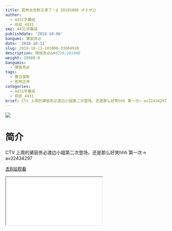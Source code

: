 ```yaml
---
title: 若林女友粉又来了！@ 20181006 オドぜひ
author:
  - 4431字幕组
  - 叔叔_4431
zmz: 4431字幕组
publishdate: '2018-10-06'
bangumi: 黛丽务必
date: '2018-10-11'
slug: 2018-10-11-181006-33604920
description: 黛丽务必&#8226;181006
weight: 18989.0
bangumis:
  - 黛丽务必
tags:
  - 春日俊彰
  - 若林正恭
categories:
  - 4431字幕组
  - 叔叔_4431
brief: CTV 上周的黛丽务必渡边小姐第二次登场，还是那么好笑hhh 第一次→ av22434297
---
```

![](https://i.imgur.com/CzePdPr.jpg)
# 简介  
CTV
上周的黛丽务必渡边小姐第二次登场，还是那么好笑hhh
第一次→　av22434297  

[去B站观看](https://www.bilibili.com/video/av33604920/)
<div class ="resp-container"><iframe class="testiframe" src="//player.bilibili.com/player.html?aid=33604920"", scrolling="no", allowfullscreen="true" > </iframe></div> 
